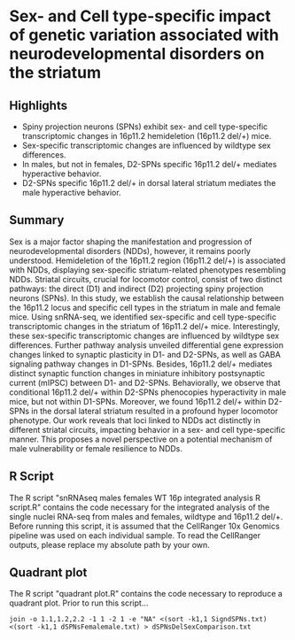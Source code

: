 # Sex- and Cell type-specific impact of genetic variation associated with neurodevelopmental disorders on the striatum

## Highlights

-	Spiny projection neurons (SPNs) exhibit sex- and cell type-specific transcriptomic changes in 16p11.2 hemideletion (16p11.2 del/+) mice.
-	Sex-specific transcriptomic changes are influenced by wildtype sex differences.
-	In males, but not in females, D2-SPNs specific 16p11.2 del/+ mediates hyperactive behavior.
-	D2-SPNs specific 16p11.2 del/+ in dorsal lateral striatum mediates the male hyperactive behavior.
 
## Summary

Sex is a major factor shaping the manifestation and progression of neurodevelopmental disorders (NDDs), however, it remains poorly understood. Hemideletion of the 16p11.2 region (16p11.2 del/+) is associated with NDDs, displaying sex-specific striatum-related phenotypes resembling NDDs. Striatal circuits, crucial for locomotor control, consist of two distinct pathways: the direct (D1) and indirect (D2) projecting spiny projection neurons (SPNs).  In this study, we establish the causal relationship between the 16p11.2 locus and specific cell types in the striatum in male and female mice. Using snRNA-seq, we identified sex-specific and cell type-specific transcriptomic changes in the striatum of 16p11.2 del/+ mice. Interestingly, these sex-specific transcriptomic changes are influenced by wildtype sex differences. Further pathway analysis unveiled differential gene expression changes linked to synaptic plasticity in D1- and D2-SPNs, as well as GABA signaling pathway changes in D1-SPNs. Besides, 16p11.2 del/+ mediates distinct synaptic function changes in miniature inhibitory postsynaptic current (mIPSC) between D1- and D2-SPNs. Behaviorally, we observe that conditional 16p11.2 del/+ within D2-SPNs phenocopies hyperactivity in male mice, but not within D1-SPNs. Moreover, we found 16p11.2 del/+ within D2-SPNs in the dorsal lateral striatum resulted in a profound hyper locomotor phenotype. Our work reveals that loci linked to NDDs act distinctly in different striatal circuits, impacting behavior in a sex- and cell type-specific manner. This proposes a novel perspective on a potential mechanism of male vulnerability or female resilience to NDDs.

## R Script

The R script "snRNAseq males females WT 16p integrated analysis R script.R" contains the code necessary for the integrated analysis of the single nuclei RNA-seq from males and females, wildtype and 16p11.2 del/+. Before running this script, it is assumed that the CellRanger 10x Genomics pipeline was used on each individual sample.
To read the CellRanger outputs, please replace my absolute path by your own.

## Quadrant plot

The R script "quadrant plot.R" contains the code necessary to reproduce a quadrant plot.
Prior to run this script...

```
join -o 1.1,1.2,2.2 -1 1 -2 1 -e "NA" <(sort -k1,1 SigndSPNs.txt) <(sort -k1,1 dSPNsFemalemale.txt) > dSPNsDelSexComparison.txt
```
